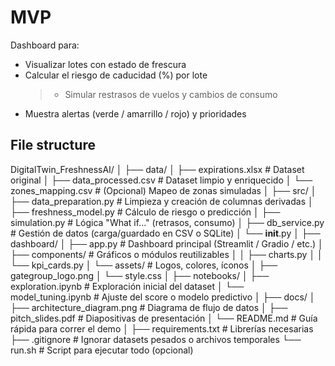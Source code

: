 # MVP

Dashboard para:

- Visualizar lotes con estado de frescura
- Calcular el riesgo de caducidad (%) por lote
  > - Simular restrasos de vuelos y cambios de consumo
- Muestra alertas (verde / amarrillo / rojo) y prioridades

## File structure
DigitalTwin_FreshnessAI/
│
├── data/
│   ├── expirations.xlsx   # Dataset original
│   ├── data_processed.csv                                        # Dataset limpio y enriquecido
│   └── zones_mapping.csv                                         # (Opcional) Mapeo de zonas simuladas
│
├── src/
│   ├── data_preparation.py       # Limpieza y creación de columnas derivadas
│   ├── freshness_model.py        # Cálculo de riesgo o predicción
    │   ├── simulation.py             # Lógica "What if..." (retrasos, consumo)
│   ├── db_service.py             # Gestión de datos (carga/guardado en CSV o SQLite)
│   └── __init__.py
│
├── dashboard/
│   ├── app.py                    # Dashboard principal (Streamlit / Gradio / etc.)
│   ├── components/               # Gráficos o módulos reutilizables
│   │   ├── charts.py
│   │   └── kpi_cards.py
│   └── assets/                   # Logos, colores, íconos
│       ├── gategroup_logo.png
│       └── style.css
│
├── notebooks/
    │   ├── exploration.ipynb         # Exploración inicial del dataset
│   └── model_tuning.ipynb        # Ajuste del score o modelo predictivo
│
├── docs/
│   ├── architecture_diagram.png  # Diagrama de flujo de datos
│   ├── pitch_slides.pdf          # Diapositivas de presentación
│   └── README.md                 # Guía rápida para correr el demo
│
├── requirements.txt              # Librerías necesarias
├── .gitignore                    # Ignorar datasets pesados o archivos temporales
└── run.sh                        # Script para ejecutar todo (opcional)
